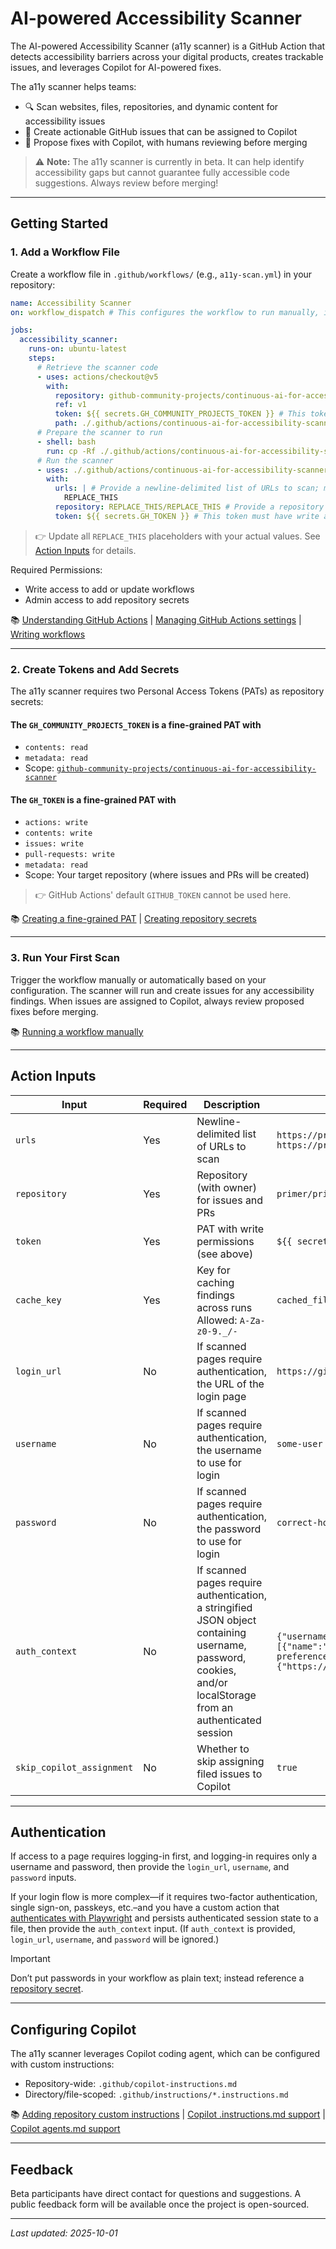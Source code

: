 # AI-powered Accessibility Scanner

The AI-powered Accessibility Scanner (a11y scanner) is a GitHub Action that detects accessibility barriers across your digital products, creates trackable issues, and leverages Copilot for AI-powered fixes.

The a11y scanner helps teams:

- 🔍 Scan websites, files, repositories, and dynamic content for accessibility issues
- 📝 Create actionable GitHub issues that can be assigned to Copilot
- 🤖 Propose fixes with Copilot, with humans reviewing before merging

> ⚠️ **Note:** The a11y scanner is currently in beta. It can help identify accessibility gaps but cannot guarantee fully accessible code suggestions. Always review before merging!

---

## Getting Started

### 1. Add a Workflow File

Create a workflow file in `.github/workflows/` (e.g., `a11y-scan.yml`) in your repository:

```YAML
name: Accessibility Scanner
on: workflow_dispatch # This configures the workflow to run manually, instead of (e.g.) automatically in every PR. Check out https://docs.github.com/en/actions/reference/workflows-and-actions/workflow-syntax#on for more options.

jobs:
  accessibility_scanner:
    runs-on: ubuntu-latest
    steps:
      # Retrieve the scanner code
      - uses: actions/checkout@v5
        with:
          repository: github-community-projects/continuous-ai-for-accessibility-scanner
          ref: v1
          token: ${{ secrets.GH_COMMUNITY_PROJECTS_TOKEN }} # This token must have read access to github-community-projects/continuous-ai-for-accessibility-scanner; more information below.
          path: ./.github/actions/continuous-ai-for-accessibility-scanner
      # Prepare the scanner to run
      - shell: bash
        run: cp -Rf ./.github/actions/continuous-ai-for-accessibility-scanner/.github/actions/* ./.github/actions
      # Run the scanner
      - uses: ./.github/actions/continuous-ai-for-accessibility-scanner
        with:
          urls: | # Provide a newline-delimited list of URLs to scan; more information below.
            REPLACE_THIS
          repository: REPLACE_THIS/REPLACE_THIS # Provide a repository name-with-owner (in the format "primer/primer-docs"). This is where issues will be filed and where Copilot will open PRs; more information below.
          token: ${{ secrets.GH_TOKEN }} # This token must have write access to the repo above (contents, issues, and PRs); more information below. Note: GitHub Actions’ `GITHUB_TOKEN` (https://docs.github.com/en/actions/tutorials/authenticate-with-github_token) cannot be used here.
```

> 👉 Update all `REPLACE_THIS` placeholders with your actual values. See [Action Inputs](#action-inputs) for details.

Required Permissions:

- Write access to add or update workflows
- Admin access to add repository secrets

📚 [Understanding GitHub Actions](https://docs.github.com/en/actions/get-started/understand-github-actions) | [Managing GitHub Actions settings](https://docs.github.com/en/repositories/managing-your-repositorys-settings-and-features/enabling-features-for-your-repository/managing-github-actions-settings-for-a-repository) | [Writing workflows](https://docs.github.com/en/actions/how-tos/write-workflows)

---

### 2. Create Tokens and Add Secrets

The a11y scanner requires two Personal Access Tokens (PATs) as repository secrets:

#### The `GH_COMMUNITY_PROJECTS_TOKEN` is a fine-grained PAT with

- `contents: read`
- `metadata: read`
- Scope: [`github-community-projects/continuous-ai-for-accessibility-scanner`](https://github.com/github-community-projects/continuous-ai-for-accessibility-scanner)

#### The `GH_TOKEN` is a fine-grained PAT with

- `actions: write`
- `contents: write`
- `issues: write`
- `pull-requests: write`
- `metadata: read`
- Scope: Your target repository (where issues and PRs will be created)

> 👉 GitHub Actions' default `GITHUB_TOKEN` cannot be used here.

📚 [Creating a fine-grained PAT](https://docs.github.com/en/authentication/keeping-your-account-and-data-secure/managing-your-personal-access-tokens#creating-a-fine-grained-personal-access-token) | [Creating repository secrets](https://docs.github.com/en/actions/how-tos/write-workflows/choose-what-workflows-do/use-secrets#creating-secrets-for-a-repository)

---

### 3. Run Your First Scan

Trigger the workflow manually or automatically based on your configuration. The scanner will run and create issues for any accessibility findings. When issues are assigned to Copilot, always review proposed fixes before merging.

📚 [Running a workflow manually](https://docs.github.com/en/actions/how-tos/manage-workflow-runs/manually-run-a-workflow#running-a-workflow)

---

## Action Inputs

| Input | Required | Description | Example |
|-------|----------|-------------|---------|
| `urls` | Yes | Newline-delimited list of URLs to scan | `https://primer.style`<br>`https://primer.style/octicons` |
| `repository` | Yes | Repository (with owner) for issues and PRs | `primer/primer-docs` |
| `token` | Yes | PAT with write permissions (see above) | `${{ secrets.GH_TOKEN }}` |
| `cache_key` | Yes | Key for caching findings across runs<br>Allowed: `A-Za-z0-9._/-` | `cached_filings-main-primer.style.json` |
| `login_url` | No | If scanned pages require authentication, the URL of the login page | `https://github.com/login` |
| `username` | No | If scanned pages require authentication, the username to use for login | `some-user` |
| `password` | No | If scanned pages require authentication, the password to use for login | `correct-horse-battery-staple` |
| `auth_context` | No | If scanned pages require authentication, a stringified JSON object containing username, password, cookies, and/or localStorage from an authenticated session | `{"username":"some-user","password":"correct-horse-battery-staple","cookies":[{"name":"theme-preference","value":"light","domain":"primer.style","path":"/"}],"localStorage":{"https://primer.style":{"theme-preference":"light"}}}` |
| `skip_copilot_assignment` | No | Whether to skip assigning filed issues to Copilot | `true` |

---

## Authentication

If access to a page requires logging-in first, and logging-in requires only a username and password, then provide the `login_url`, `username`, and `password` inputs.

If your login flow is more complex—if it requires two-factor authentication, single sign-on, passkeys, etc.–and you have a custom action that [authenticates with Playwright](https://playwright.dev/docs/auth) and persists authenticated session state to a file, then provide the `auth_context` input. (If `auth_context` is provided, `login_url`, `username`, and `password` will be ignored.)

> [!IMPORTANT]
> Don’t put passwords in your workflow as plain text; instead reference a [repository secret](https://docs.github.com/en/actions/how-tos/write-workflows/choose-what-workflows-do/use-secrets#creating-secrets-for-a-repository).

---

## Configuring Copilot

The a11y scanner leverages Copilot coding agent, which can be configured with custom instructions:

- Repository-wide: `.github/copilot-instructions.md`
- Directory/file-scoped: `.github/instructions/*.instructions.md`

📚 [Adding repository custom instructions](https://docs.github.com/en/copilot/how-tos/configure-custom-instructions/add-repository-instructions) | [Copilot .instructions.md support](https://github.blog/changelog/2025-07-23-github-copilot-coding-agent-now-supports-instructions-md-custom-instructions/) | [Copilot agents.md support](https://github.blog/changelog/2025-08-28-copilot-coding-agent-now-supports-agents-md-custom-instructions)

---

## Feedback

Beta participants have direct contact for questions and suggestions. A public feedback form will be available once the project is open-sourced.

---

*Last updated: 2025-10-01*
